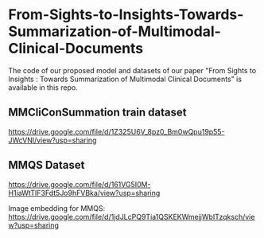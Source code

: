 # From-Sights-to-Insights-Towards-Summarization-of-Multimodal-Clinical-Documents
The code of our proposed model and  datasets of our paper "From Sights to Insights : Towards Summarization of Multimodal Clinical Documents" is available in this repo.

##  MMCliConSummation train dataset

https://drive.google.com/file/d/1Z325U6V_8pz0_Bm0wQpu19p55-JWcVNl/view?usp=sharing

## MMQS Dataset

https://drive.google.com/file/d/161VG5I0M-H1iaWtTIF3Fdt5Jo9hFVBka/view?usp=sharing


Image embedding for MMQS: https://drive.google.com/file/d/1jdJLcPQ9Tia1QSKEKWmejjWbITzqksch/view?usp=sharing



